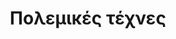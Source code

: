 ---
title: Πολεμικές τέχνες
slug: polemikes-texnes
courses: [Karate Do,Kobudo,Aikido ,Karate Kids]
schools: [Tenchikan,Suibukan]
subcategories: [Karate,Ju-Jitsu,Judo,Kobudo,Aikido,Capoeira]
---